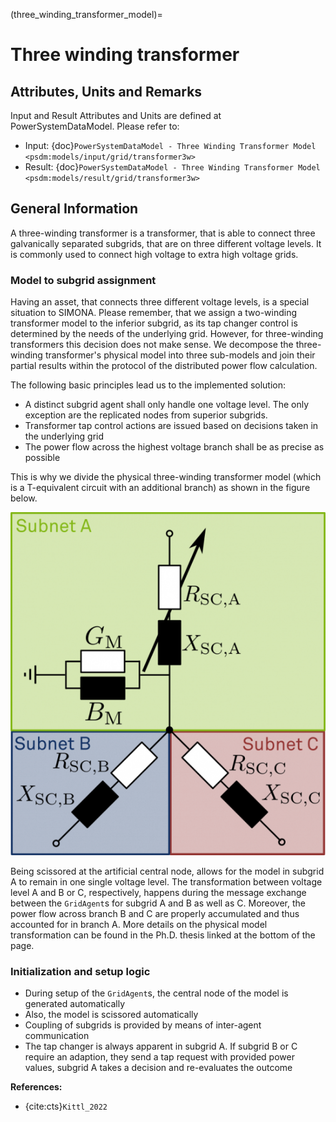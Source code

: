 (three_winding_transformer_model)=
# Three winding transformer

## Attributes, Units and Remarks

Input and Result Attributes and Units are defined at PowerSystemDataModel. Please refer to:

- Input: {doc}`PowerSystemDataModel - Three Winding Transformer Model <psdm:models/input/grid/transformer3w>`
- Result: {doc}`PowerSystemDataModel - Three Winding Transformer Model <psdm:models/result/grid/transformer3w>`

## General Information

A three-winding transformer is a transformer, that is able to connect three galvanically separated subgrids, that are on three different voltage levels.
It is commonly used to connect high voltage to extra high voltage grids.

### Model to subgrid assignment
Having an asset, that connects three different voltage levels, is a special situation to SIMONA.
Please remember, that we assign a two-winding transformer model to the inferior subgrid, as its tap changer control is determined by the needs of the underlying grid.
However, for three-winding transformers this decision does not make sense.
We decompose the three-winding transformer's physical model into three sub-models and join their partial results within the protocol of the distributed power flow calculation.

The following basic principles lead us to the implemented solution:
- A distinct subgrid agent shall only handle one voltage level. The only exception are the replicated nodes from superior subgrids.
- Transformer tap control actions are issued based on decisions taken in the underlying grid
- The power flow across the highest voltage branch shall be as precise as possible

This is why we divide the physical three-winding transformer model (which is a T-equivalent circuit with an additional branch) as shown in the figure below.

![](../_static/figures/models/transformer_model/ModelTwt.png)

Being scissored at the artificial central node, allows for the model in subgrid A to remain in one single voltage level.
The transformation between voltage level A and B or C, respectively, happens during the message exchange between the `GridAgent`s for subgrid A and B as well as C.
Moreover, the power flow across branch B and C are properly accumulated and thus accounted for in branch A.
More details on the physical model transformation can be found in the Ph.D. thesis linked at the bottom of the page.

### Initialization and setup logic
- During setup of the `GridAgent`s, the central node of the model is generated automatically
- Also, the model is scissored automatically
- Coupling of subgrids is provided by means of inter-agent communication
- The tap changer is always apparent in subgrid A. If subgrid B or C require an adaption, they send a tap request with provided power values, subgrid A takes a decision and re-evaluates the outcome

**References:**

- {cite:cts}`Kittl_2022`
